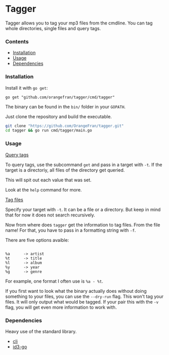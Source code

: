 # Tagger

Tagger allows you to tag your mp3 files from the cmdline.
You can tag whole directories, single files and query tags.

### Contents

* [Installation](#installation)
* [Usage](#usage)
* [Dependencies](#dependencies)

### Installation

Install it with `go get`:

```
go get "github.com/orangefran/tagger/cmd/tagger"
```

The binary can be found in the `bin/` folder in your `GOPATH`.

Just clone the repository and build the executable.

``` bash
git clone "https://github.com/OrangeFran/tagger.git"
cd tagger && go run cmd/tagger/main.go
```

### Usage

<u>Query tags</u>

To query tags, use the subcommand `get` and pass in a target with `-t`.
If the target is a directoriy, all files of the directory get queried.

This will spit out each value that was set.

Look at the `help` command for more.

<u>Tag files</u>

Specify your target with `-t`. It can be a file or a directory.
But keep in mind that for now it does not search recursively.

Now from where does `tagger` get the information to tag files. From the file name!
For that, you have to pass in a formatting string with `-f`.

There are five options avaible:

```

%a      -> artist
%t      -> title
%l      -> album
%y      -> year
%g      -> genre

```

For example, one format I often use is `%a - %t`.

If you first want to look what the binary actually does without
doing something to your files, you can use the `--dry-run` flag.
This won't tag your files. It will only output what would be tagged. 
If your pair this with the `-v` flag, you will get even more information to work with.


### Dependencies

Heavy use of the standard library.

* [cli](https://github.com/urfave/cli)
* [id3-go](https://github.com/mikkyang/id3-go)
